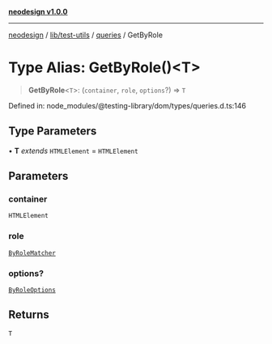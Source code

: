 [**neodesign v1.0.0**](../../../../../README.md)

***

[neodesign](../../../../../modules.md) / [lib/test-utils](../../../README.md) / [queries](../README.md) / GetByRole

# Type Alias: GetByRole()\<T\>

> **GetByRole**\<`T`\>: (`container`, `role`, `options`?) => `T`

Defined in: node\_modules/@testing-library/dom/types/queries.d.ts:146

## Type Parameters

• **T** *extends* `HTMLElement` = `HTMLElement`

## Parameters

### container

`HTMLElement`

### role

[`ByRoleMatcher`](../../../type-aliases/ByRoleMatcher.md)

### options?

[`ByRoleOptions`](../interfaces/ByRoleOptions.md)

## Returns

`T`
